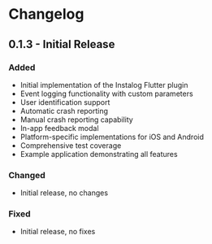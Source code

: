 # Changelog

## 0.1.3 - Initial Release

### Added
- Initial implementation of the Instalog Flutter plugin
- Event logging functionality with custom parameters
- User identification support
- Automatic crash reporting
- Manual crash reporting capability
- In-app feedback modal
- Platform-specific implementations for iOS and Android
- Comprehensive test coverage
- Example application demonstrating all features

### Changed
- Initial release, no changes

### Fixed
- Initial release, no fixes 
